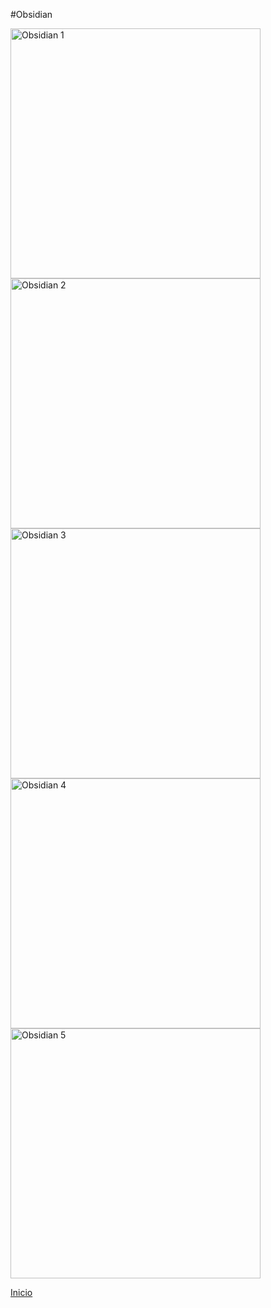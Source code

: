 #Obsidian

<img src="https://i.imgur.com/gAAuq6N.png" style="width: 700px; width: 400px" alt="Obsidian 1">
<br>

<img src="https://i.imgur.com/aoZAT8h.png" style="width: 700px; width: 400px" alt="Obsidian 2">
<br>

<img src="https://i.imgur.com/1g9BCBP.png" style="width: 700px; width: 400px" alt="Obsidian 3">
<br>

<img src="https://i.imgur.com/6KCGlz4.png" style="width: 700px; width: 400px" alt="Obsidian 4">
<br>

<img src="https://i.imgur.com/ort3JlC.png" style="width: 700px; width: 400px" alt="Obsidian 5">
<br>

[Inicio](index.md)
